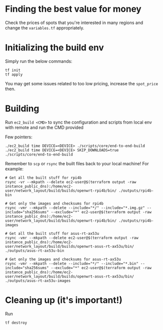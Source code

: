 # Finding the best value for money

Check the prices of spots that you're interested in many regions and change the `variables.tf` appropriately.

# Initializing the build env

Simply run the below commands:

```
tf init
tf apply
```

You may get some issues related to too low pricing, increase the `spot_price` then.

# Building

Run `ec2_build <CMD>` to sync the configuration and scripts from local env with remote and run the CMD provided

Few pointers:

```
./ec2_build time DEVICE=<DEVICE> ./scripts/core/end-to-end-build
./ec2_build time DEVICE=<DEVICE> SKIP_DOWNLOADS=true ./scripts/core/end-to-end-build
```

Remember to `scp` or `rsync` the built files back to your local machine!
For example:

```
# Get all the built stuff for rpi4b
rsync -vr --mkpath --delete ec2-user@$(terraform output -raw instance_public_dns):/home/ec2-user/network_layout/build/builds/openwrt-rpi4b/bin/ ./outputs/rpi4b-bin

# Get only the images and checksums for rpi4b
rsync -vmr --mkpath --delete --include="*/" --include="*.img.gz" --include="sha256sums" --exclude="*" ec2-user@$(terraform output -raw instance_public_dns):/home/ec2-user/network_layout/build/builds/openwrt-rpi4b/bin/ ./outputs/rpi4b-images

# Get all the built stuff for asus-rt-ax53u
rsync -vmr --mkpath --delete ec2-user@$(terraform output -raw instance_public_dns):/home/ec2-user/network_layout/build/builds/openwrt-asus-rt-ax53u/bin/ ./outputs/asus-rt-ax53u-bin

# Get only the images and checksums for asus-rt-ax53u
rsync -vmr --mkpath --delete --include="*/" --include="*.bin" --include="sha256sums" --exclude="*" ec2-user@$(terraform output -raw instance_public_dns):/home/ec2-user/network_layout/build/builds/openwrt-asus-rt-ax53u/bin/ ./outputs/asus-rt-ax53u-images
```

# Cleaning up (it's important!)

Run

```
tf destroy
```
